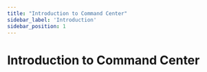 ```yaml
---
title: "Introduction to Command Center"
sidebar_label: 'Introduction'
sidebar_position: 1
---
```

# Introduction to Command Center